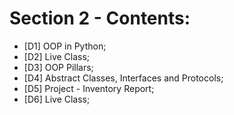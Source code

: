 # Section 2 - Contents:  

* [D1] OOP in Python; 
* [D2] Live Class; 
* [D3] OOP Pillars; 
* [D4] Abstract Classes, Interfaces and Protocols; 
* [D5] Project - Inventory Report; 
* [D6] Live Class; 
